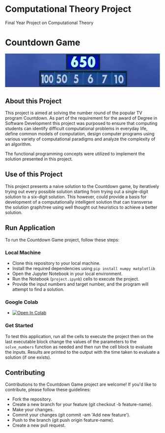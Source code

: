 # Computational Theory Project
Final Year Project on Computational Theory

# Countdown Game
![count down](./images/countdown.png)

## About this Project
This project is aimed at solving the number round of the popular TV program Countdown. As part of the requirement for the award of Degree in 
Software Development this project was purposed to ensure that computing students can identify difficult computational problems in everyday 
life, define common models of computation, design computer programs using various variety of computational paradigms and analyze the complexity
of an algorithm. 

The functional programming concepts were utilized to implement the solution presented in this project. 
## Use of this Project

This project presents a naive solution to the Countdown game, by iteratively trying out every possible solution starting from trying out a 
single-digit solution to a six-digit solution. This however, could provide a basis for development of a computationally intelligent solution that 
can transverse the solution graph/tree using well thought out heuristics to achieve a better solution. 

## Run Application

To run the Countdown Game project, follow these steps:

### Local Machine
- Clone this repository to your local machine.
- Install the required dependencies using `pip install numpy matplotlib`
- Open the Jupyter Notebook in your local environment.
- Run the Notebook (`project.ipynb`) cells to execute the project.
- Provide the input numbers and target number, and the program will attempt to find a solution.
### Google Colab
- <a target="_blank" href="https://colab.research.google.com/github/intotito/computational_theory/blob/main/project.ipynb">
  <img src="https://colab.research.google.com/assets/colab-badge.svg" alt="Open In Colab"/>
</a>

### Get Started

To test this application, run all the cells to execute the project then on the last executable block change the values of the parameters to the 
`solve_numbers` function as needed and then run the cell block to evaluate the inputs. Results are printed to the output with the time taken to 
evaluate a solution (if one exists). 


## Contributing
Contributions to the Countdown Game project are welcome! If you'd like to contribute, please follow these guidelines:

- Fork the repository.
- Create a new branch for your feature (git checkout -b feature-name).
- Make your changes.
- Commit your changes (git commit -am 'Add new feature').
- Push to the branch (git push origin feature-name).
- Create a new pull request.